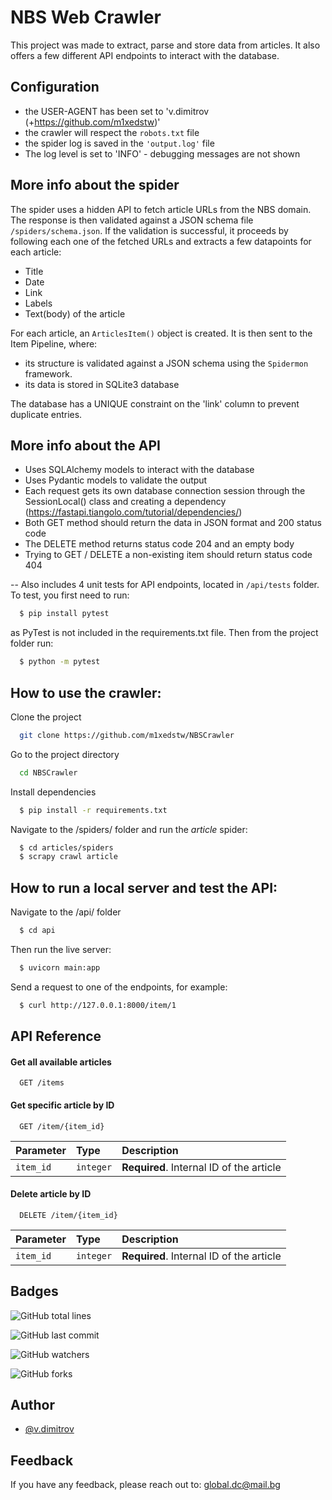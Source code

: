 # NBS Web Crawler

This project was made to extract, parse and store data from articles. It also offers
a few different API endpoints to interact with the database.


## Configuration

- the USER-AGENT has been set to 'v.dimitrov (+https://github.com/m1xedstw)'
- the crawler will respect the ```robots.txt``` file
- the spider log is saved in the ```'output.log'``` file
- The log level is set to 'INFO' - debugging messages are not shown

## More info about the spider

The spider uses a hidden API to fetch article URLs from the NBS domain. The response
is then validated against a JSON schema file ```/spiders/schema.json```. If the validation
is successful, it proceeds by following each one of the fetched URLs and extracts a few
datapoints for each article:
- Title
- Date
- Link
- Labels
- Text(body) of the article

For each article, an ```ArticlesItem()``` object is created. It is then sent to the Item
Pipeline, where:

- its structure is validated against a JSON schema using the ```Spidermon``` framework.
- its data is stored in SQLite3 database

The database has a UNIQUE constraint on the 'link' column to prevent duplicate entries.

## More info about the API

- Uses SQLAlchemy models to interact with the database
- Uses Pydantic models to validate the output
- Each request gets its own database connection session through the 
  SessionLocal() class and creating a dependency (https://fastapi.tiangolo.com/tutorial/dependencies/)
- Both GET method should return the data in JSON format and 200 status code
- The DELETE method returns status code 204 and an empty body
- Trying to GET / DELETE a non-existing item should return status code 404

-- Also includes 4 unit tests for API endpoints, located in ```/api/tests``` folder. To test, 
you first need to run:

```bash
  $ pip install pytest
```

as PyTest is not included in the requirements.txt file. Then from the project folder run:

```bash
  $ python -m pytest
```


## How to use the crawler:

Clone the project

```bash
  git clone https://github.com/m1xedstw/NBSCrawler
```

Go to the project directory

```bash
  cd NBSCrawler
```

Install dependencies

```bash
  $ pip install -r requirements.txt
```

Navigate to the /spiders/ folder and run the *article* spider:


```bash
  $ cd articles/spiders
  $ scrapy crawl article 
```







## How to run a local server and test the API:

Navigate to the /api/ folder

```bash
  $ cd api
```

Then run the live server:

```bash
  $ uvicorn main:app
```

Send a request to one of the endpoints, for example:

```bash
  $ curl http://127.0.0.1:8000/item/1
```
## API Reference

#### Get all available articles

```http
  GET /items
```



#### Get specific article by ID

```http
  GET /item/{item_id}
```

| Parameter | Type     | Description                       |
| :-------- | :------- | :-------------------------------- |
| `item_id`      | `integer` | **Required**. Internal ID of the article |



#### Delete article by ID

```http
  DELETE /item/{item_id}
```

| Parameter | Type     | Description                       |
| :-------- | :------- | :-------------------------------- |
| `item_id`      | `integer` | **Required**. Internal ID of the article |


## Badges

![GitHub total lines](https://img.shields.io/tokei/lines/github/m1xedstw/NBSCrawler) 

![GitHub last commit](https://img.shields.io/github/last-commit/m1xedstw/nbscrawler) 

![GitHub watchers](https://img.shields.io/github/watchers/m1xedstw/nbscrawler?style=social)

![GitHub forks](https://img.shields.io/github/forks/m1xedstw/nbscrawler?style=social)
## Author

- [@v.dimitrov](https://www.github.com/m1xedstw)


## Feedback

If you have any feedback, please reach out to: global.dc@mail.bg
